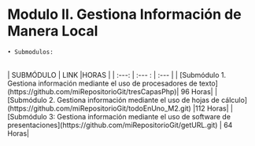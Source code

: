 # Modulo II. Gestiona Información de Manera Local
	• Submodulos:

</br>
| SUBMÓDULO | LINK    |HORAS |
| :---: | :--- : | :--- |
| [Submódulo 1. Gestiona información mediante el uso de procesadores de texto](https://github.com/miRepositorioGit/tresCapasPhp)| 96 Horas|
| [Submódulo 2. Gestiona información mediante el uso de hojas de cálculo](https://github.com/miRepositorioGit/todoEnUno_M2.git) |112 Horas|
| [Submódulo 3: Gestiona información mediante el uso de software de presentaciones](https://github.com/miRepositorioGit/getURL.git) | 64 Horas|
</br>